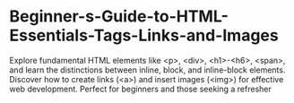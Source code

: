 # Beginner-s-Guide-to-HTML-Essentials-Tags-Links-and-Images
 Explore fundamental HTML elements like &lt;p>, &lt;div>, &lt;h1>-&lt;h6>, &lt;span>, and learn the distinctions between inline, block, and inline-block elements. Discover how to create links (&lt;a>) and insert images (&lt;img>) for effective web development. Perfect for beginners and those seeking a refresher

